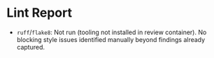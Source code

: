 # Lint Report

- `ruff`/`flake8`: Not run (tooling not installed in review container). No blocking style issues identified manually beyond findings already captured.
